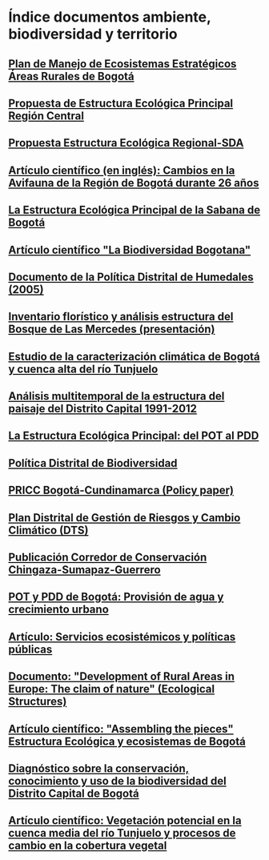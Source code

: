 # Índice documentos ambiente, biodiversidad y territorio
## [Plan de Manejo de Ecosistemas Estratégicos Áreas Rurales de Bogotá](https://github.com/gquimbayo/BOG-Ambiente_Territorio/blob/main/bd_urban_nature_docs/plan_manejo_ecosistemas_estrategicos_para_areas_rurales_bogota.pdf)
## [Propuesta de Estructura Ecológica Principal Región Central](https://github.com/gquimbayo/BOG-Ambiente_Territorio/blob/main/bd_urban_nature_docs/2008_propuesta_EEP_Regi%C3%B3n_Central%20IAvH%20CAR.pdf) 
## [Propuesta Estructura Ecológica Regional-SDA](https://github.com/gquimbayo/BOG-Ambiente_Territorio/blob/main/bd_urban_nature_docs/2010%20SDA_Propuesta_EER_FINAL.pdf)
## [Artículo científico (en inglés): Cambios en la Avifauna de la Región de Bogotá durante 26 años](https://https://github.com/gquimbayo/BOG-Ambiente_Territorio/blob/main/bd_urban_nature_docs/AVES%20BOGOTA%2026%20A%C3%91OS%202017.pdf)
## [La Estructura Ecológica Principal de la Sabana de Bogotá](https://github.com/gquimbayo/BOG-Ambiente_Territorio/blob/main/bd_urban_nature_docs/Alfonso%20P%C3%A9rez%20Preciado-EEP.pdf)
## [Artículo científico "La Biodiversidad Bogotana"](https://github.com/gquimbayo/BOG-Ambiente_Territorio/blob/main/bd_urban_nature_docs/BIODIVERSIDAD%20BOGOTANA%202002.pdf)
## [Documento de la Política Distrital de Humedales (2005)](https://github.com/gquimbayo/BOG-Ambiente_Territorio/blob/main/bd_urban_nature_docs/Pol%C3%ADtica%20Humedales.pdf)
## [Inventario florístico y análisis estructura del Bosque de Las Mercedes (presentación)](https://github.com/gquimbayo/BOG-Ambiente_Territorio/blob/main/bd_urban_nature_docs/Bosque%20LAs%20MercedespraSDA.pdf)
## [Estudio de la caracterización climática de Bogotá y cuenca alta del río Tunjuelo](https://github.com/gquimbayo/BOG-Ambiente_Territorio/blob/main/bd_urban_nature_docs/Caracterizaci%C3%B3n%20Clim%C3%A1tica-FOPAE-IDEAM.pdf) 
## [Análisis multitemporal de la estructura del paisaje del Distrito Capital 1991-2012](https://github.com/gquimbayo/BOG-Ambiente_Territorio/blob/main/bd_urban_nature_docs/FINAL%20MULTITEMPORAL__2015_Baja%20(1).compressed.pdf)
## [La Estructura Ecológica Principal: del POT al PDD](https://github.com/gquimbayo/BOG-Ambiente_Territorio/blob/main/bd_urban_nature_docs/Maldonado-La-estructura-ecologica.pdf)
## [Política Distrital de Biodiversidad](https://github.com/gquimbayo/BOG-Ambiente_Territorio/blob/main/bd_urban_nature_docs/POLITICA%20DISTRITAL%20BIODIVERSIDAD%202010.pdf)
## [PRICC Bogotá-Cundinamarca (Policy paper)](https://github.com/gquimbayo/BOG-Ambiente_Territorio/blob/main/bd_urban_nature_docs/PRICC-Bogot%C3%A1%20Cundinamarca-policy-paper_05_vulnerabilidad.pdf)
## [Plan Distrital de Gestión de Riesgos y Cambio Climático (DTS)](https://github.com/gquimbayo/BOG-Ambiente_Territorio/blob/main/bd_urban_nature_docs/Plan%20Distrital%20de%20Gesti%C3%B3n%20de%20Riesgos%20y%20Cambio%20Clim%C3%A1tico-Bogot%C3%A1-DTS.pdf)
## [Publicación Corredor de Conservación Chingaza-Sumapaz-Guerrero](https://github.com/gquimbayo/BOG-Ambiente_Territorio/blob/main/bd_urban_nature_docs/Publicaci%C3%B3n%20-%20Corredor%20de%20Conservaci%C3%B3n%20Chingaza%20-%20Sumapaz%20-%20Guerrero.pdf)
## [POT y PDD de Bogotá: Provisión de agua y crecimiento urbano](https://github.com/gquimbayo/BOG-Ambiente_Territorio/blob/main/bd_urban_nature_docs/Saenz-El-plan-de-desarrollo.pdf)
## [Artículo: Servicios ecosistémicos y políticas públicas](https://github.com/gquimbayo/BOG-Ambiente_Territorio/blob/main/bd_urban_nature_docs/Urbina-Cardona%20et%20al%202011%20servicios%20ecosistemicos%20y%20politicas%20publicas.pdf)
## [Documento: "Development of Rural Areas in Europe: The claim of nature" (Ecological Structures)](https://github.com/gquimbayo/BOG-Ambiente_Territorio/blob/main/bd_urban_nature_docs/V079e-Development_of_Rural_Areas_in_Europe.pdf)
## [Artículo científico: "Assembling the pieces" Estructura Ecológica y ecosistemas de Bogotá](https://github.com/gquimbayo/BOG-Ambiente_Territorio/blob/main/bd_urban_nature_docs/bogota%20Assembling%20The%20Pieces%20Urban%20Ecosystems%201.2.2013.pdf)
## [Diagnóstico sobre la conservación, conocimiento y uso de la biodiversidad del Distrito Capital de Bogotá](https://github.com/gquimbayo/BOG-Ambiente_Territorio/blob/main/bd_urban_nature_docs/diagnostico_sobre_conservacion_conocimiento_uso_biodiversidad_de_bogota.pdf) 
## [Artículo científico: Vegetación potencial en la cuenca media del río Tunjuelo y procesos de cambio en la cobertura vegetal](https://github.com/gquimbayo/BOG-Ambiente_Territorio/blob/main/bd_urban_nature_docs/sandra%20Cort%C3%A9z%202.pdf)

